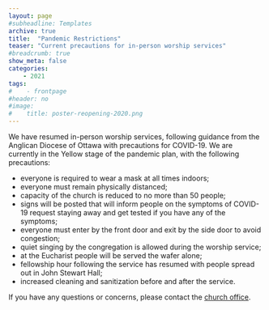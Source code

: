 ```yaml
---
layout: page
#subheadline: Templates
archive: true
title:  "Pandemic Restrictions"
teaser: "Current precautions for in-person worship services"
#breadcrumb: true
show_meta: false
categories:
    - 2021
tags:
#    - frontpage
#header: no
#image:
#    title: poster-reopening-2020.png
---
```

We have resumed in-person worship services, following guidance from the Anglican Diocese of Ottawa with precautions for COVID-19.  We are currently in the Yellow stage of the pandemic plan, with the following precautions:
 - everyone is required to wear a mask at all times indoors;
 - everyone must remain physically distanced;
 - capacity of the church is reduced to no more than 50 people;
 - signs will be posted that will inform people on the symptoms of COVID-19 request staying away and get tested if you have any of the symptoms;
 - everyone must enter by the front door and exit by the side door to avoid congestion;
 - quiet singing by the congregation is allowed during the worship service;
 - at the Eucharist people will be served the wafer alone;
 - fellowship hour following the service has resumed with people spread out in John Stewart Hall;
 - increased cleaning and sanitization before and after the service.

If you have any questions or concerns, please contact the [church office][1].

 [1]: mailto:admin@stcolumbaottawa.ca
